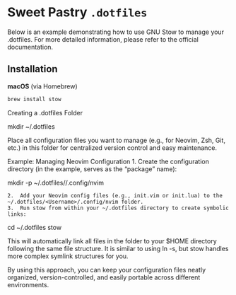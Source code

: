 # Sweet Pastry `.dotfiles`

Below is an example demonstrating how to use GNU Stow to manage your .dotfiles. For more detailed information, please refer to the official documentation.

## Installation

**macOS** (via Homebrew)
```sh
brew install stow
```
Creating a .dotfiles Folder

mkdir ~/.dotfiles

Place all configuration files you want to manage (e.g., for Neovim, Zsh, Git, etc.) in this folder for centralized version control and easy maintenance.

Example: Managing Neovim Configuration
	1.	Create the configuration directory (in the example, <Username> serves as the “package” name):

mkdir -p ~/.dotfiles/<Username>/.config/nvim


	2.	Add your Neovim config files (e.g., init.vim or init.lua) to the ~/.dotfiles/<Username>/.config/nvim folder.
	3.	Run stow from within your ~/.dotfiles directory to create symbolic links:

cd ~/.dotfiles
stow <Username>

This will automatically link all files in the <Username> folder to your $HOME directory following the same file structure. It is similar to using ln -s, but stow handles more complex symlink structures for you.

By using this approach, you can keep your configuration files neatly organized, version-controlled, and easily portable across different environments.